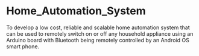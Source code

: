# Home_Automation_System
To develop a low cost, reliable and scalable home automation system that can be used to remotely switch on or off any household appliance using an Arduino board with Bluetooth being remotely controlled by an Android OS smart phone.
